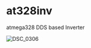 # at328inv
atmega328 DDS based Inverter

![DSC_0306](https://user-images.githubusercontent.com/27930259/163658256-8d797d2c-c5e4-48c1-8dcb-be58cae72580.JPG)
